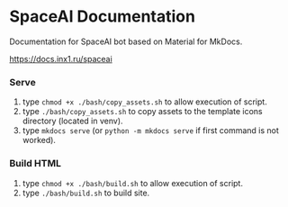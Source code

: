 # SpaceAI Documentation
Documentation for SpaceAI bot based on Material for MkDocs.

https://docs.inx1.ru/spaceai
### Serve
1. type `chmod +x ./bash/copy_assets.sh` to allow execution of script.
2. type `./bash/copy_assets.sh` to copy assets to the template icons directory (located in venv).
3. type `mkdocs serve` (or `python -m mkdocs serve` if first command is not worked).
### Build HTML
1. type `chmod +x ./bash/build.sh` to allow execution of script.
2. type `./bash/build.sh` to build site.
